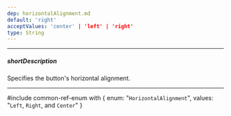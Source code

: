 ```yaml
---
dep: horizontalAlignment.md
default: 'right'
acceptValues: 'center' | 'left' | 'right'
type: String
---
```

---
##### shortDescription
Specifies the button's horizontal alignment.

---
#include common-ref-enum with {
    enum: "`HorizontalAlignment`",
    values: "`Left`, `Right`, and `Center`"
}